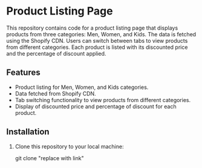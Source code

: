 # Product Listing Page

This repository contains code for a product listing page that displays products from three categories: Men, Women, and Kids. The data is fetched using the Shopify CDN. Users can switch between tabs to view products from different categories. Each product is listed with its discounted price and the percentage of discount applied.

## Features

- Product listing for Men, Women, and Kids categories.
- Data fetched from Shopify CDN.
- Tab switching functionality to view products from different categories.
- Display of discounted price and percentage of discount for each product.

## Installation

1. Clone this repository to your local machine:

   git clone "replace with link"
